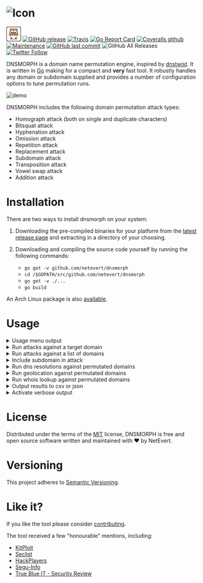 ![Icon](https://github.com/netevert/dnsmorph/blob/master/docs/icon.png)
==================================================================
[![baby-gopher](https://raw.githubusercontent.com/drnic/babygopher-site/gh-pages/images/babygopher-logo-small.png)](http://www.babygopher.org)
[![GitHub release](https://img.shields.io/github/release/netevert/dnsmorph.svg?style=flat-square)](https://github.com/netevert/dnsmorph/releases)
[![Travis](https://img.shields.io/travis/netevert/dnsmorph.svg?style=flat-square)](https://travis-ci.org/netevert/dnsmorph)
[![Go Report Card](https://goreportcard.com/badge/github.com/netevert/dnsmorph?style=flat-square)](https://goreportcard.com/report/github.com/netevert/dnsmorph)
[![Coveralls github](https://img.shields.io/coveralls/github/netevert/dnsmorph.svg?style=flat-square)](https://coveralls.io/github/netevert/dnsmorph)
[![Maintenance](https://img.shields.io/maintenance/yes/2019.svg?style=flat-square)]()
[![GitHub last commit](https://img.shields.io/github/last-commit/errantbot/dnsmorph.svg?style=flat-square)](https://github.com/netevert/dnsmorph/commit/master)
![GitHub All Releases](https://img.shields.io/github/downloads/netevert/dnsmorph/total.svg?style=flat-square)
[![Twitter Follow](https://img.shields.io/twitter/follow/netevert.svg?style=social)](https://twitter.com/netevert)

DNSMORPH is a domain name permutation engine, inspired by [dnstwist](https://github.com/elceef/dnstwist). It is written in [Go](https://golang.org/) making for a compact and **very** fast tool. It robustly handles any domain or subdomain supplied and provides a number of configuration options to tune permutation runs. 

![demo](https://github.com/netevert/dnsmorph/blob/master/docs/demo.gif)

DNSMORPH includes the following domain permutation attack types:
- Homograph attack (both on single and duplicate characters)
- Bitsquat attack
- Hyphenation attack
- Omission attack
- Repetition attack
- Replacement attack
- Subdomain attack
- Transposition attack
- Vowel swap attack
- Addition attack

Installation
============
There are two ways to install dnsmorph on your system:

1. Downloading the pre-compiled binaries for your platform from the [latest release page](https://github.com/netevert/dnsmorph/releases) and extracting in a directory of your choosing.

2. Downloading and compiling the source code yourself by running the following commands:

    - ```go get -v github.com/netevert/dnsmorph```
    - `cd /$GOPATH/src/github.com/netevert/dnsmorph`
    - `go get -v ./...`
    - `go build`

An Arch Linux package is also [available](https://aur.archlinux.org/packages/dnsmorph/).

Usage
========
<details><summary>Usage menu output</summary>
<p>

    dnsmorph -d domain | -l domains_file [-girvuw] [-csv | -json]
      -csv
            output to csv
      -d string
            target domain
      -g    geolocate domain
      -i    include subdomain
      -json
            output to json
      -l string
            domain list filepath
      -r    resolve domain
      -u    update check
      -v    enable verbosity
      -w    whois lookup
</p>
</details>
<details><summary>Run attacks against a target domain</summary>
<p>

    ./dnsmorph -d amazon.com

![demo](https://github.com/netevert/dnsmorph/blob/master/docs/simple_permutation.gif)

</p>
</details>
<details><summary>Run attacks against a list of domains</summary>
<p>

    ./dnsmorph -l domains.txt

![demo](https://github.com/netevert/dnsmorph/blob/master/docs/list_permutation.gif)

</p>
</details>
<details><summary>Include subdomain in attack</summary>
<p>

    ./dnsmorph -d staging.amazon.com -i

![demo](https://github.com/netevert/dnsmorph/blob/master/docs/subdomain_permutation.gif)

</p>
</details>
<details><summary>Run dns resolutions against permutated domains</summary>
<p>

    ./dnsmorph -d amazon.com -r

![demo](https://github.com/netevert/dnsmorph/blob/master/docs/resolution.gif)

</p>
</details>
<details><summary>Run geolocation against permutated domains</summary>
<p>

    ./dnsmorph -d amazon.com -g

![demo](https://github.com/netevert/dnsmorph/blob/master/docs/geolocation.gif)

</p>
</details>
<details><summary>Run whois lookup against permutated domains</summary>
<p>

    ./dnsmorph -d amazon.com -w

![demo](https://github.com/netevert/dnsmorph/blob/master/docs/whois_lookup.gif)

</p>
</details>
<details><summary>Output results to csv or json</summary>
<p>

    ./dnsmorph -d amazon.com -r -g -csv
    ./dnsmorph -d amazon.com -r -g -json

![demo](https://github.com/netevert/dnsmorph/blob/master/docs/write_to_file.gif)

</p>
</details>
<details><summary>Activate verbose output</summary>
<p>

    ./dnsmorph -d staging.amazon.com -v

![demo](https://github.com/netevert/dnsmorph/blob/master/docs/verbose_output.gif)

</p>
</details>
<p></p>

License
=======

Distributed under the terms of the [MIT](http://www.linfo.org/mitlicense.html) license, DNSMORPH is free and open
source software written and maintained with ❤ by NetEvert.

Versioning
==========

This project adheres to [Semantic Versioning](https://semver.org/).

Like it?
=========
If you like the tool please consider [contributing](https://github.com/netevert/dnsmorph/blob/master/CONTRIBUTING.md).

The tool received a few "honourable" mentions, including:

- [KitPloit](https://www.kitploit.com/2018/05/dnsmorph-domain-name-permutation-engine.html)
- [Seclist](http://seclist.us/dnsmorph-is-a-domain-name-permutation-engine.html)
- [HackPlayers](https://www.hackplayers.com/2018/05/dnsmorph-permutacion-dominios.html)
- [Segu-Info](https://blog.segu-info.com.ar/2018/05/dnsmorph-herramienta-de-permutacion-de.html)
- [True Blue IT - Security Review](http://news.security-intelligence.info/?edition_id=c6f2e150-998f-11e9-a7d8-0cc47a0d15fd#/science)
